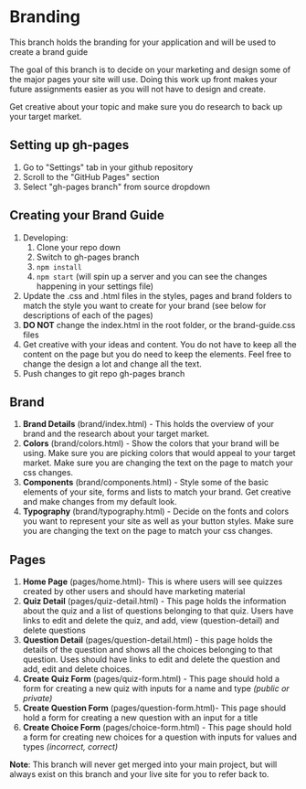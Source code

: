 # Branding

This branch holds the branding for your application and will be used to create a brand guide

The goal of this branch is to decide on your marketing and design some of the major pages your site will use. Doing this work up front makes your future assignments easier as you will not have to design and create.

Get creative about your topic and make sure you do research to back up your target market.

## Setting up gh-pages

1. Go to "Settings" tab in your github repository
2. Scroll to the "GitHub Pages" section
3. Select "gh-pages branch" from source dropdown

## Creating your Brand Guide

1. Developing:
   1. Clone your repo down
   2. Switch to gh-pages branch
   3. `npm install`
   4. `npm start` (will spin up a server and you can see the changes happening in your settings file)
1. Update the .css and .html files in the styles, pages and brand folders to match the style you want to create for your brand (see below for descriptions of each of the pages)
1. **DO NOT** change the index.html in the root folder, or the brand-guide.css files
1. Get creative with your ideas and content. You do not have to keep all the content on the page but you do need to keep the elements. Feel free to change the design a lot and change all the text.
1. Push changes to git repo gh-pages branch

## Brand

1. **Brand Details** (brand/index.html) - This holds the overview of your brand and the research about your target market.
1. **Colors** (brand/colors.html) - Show the colors that your brand will be using. Make sure you are picking colors that would appeal to your target market. Make sure you are changing the text on the page to match your css changes.
1. **Components** (brand/components.html) - Style some of the basic elements of your site, forms and lists to match your brand. Get creative and make changes from my default look.
1. **Typography** (brand/typography.html) - Decide on the fonts and colors you want to represent your site as well as your button styles. Make sure you are changing the text on the page to match your css changes.

## Pages

1. **Home Page** (pages/home.html)- This is where users will see quizzes created by other users and should have marketing material
1. **Quiz Detail** (pages/quiz-detail.html) - This page holds the information about the quiz and a list of questions belonging to that quiz. Users have links to edit and delete the quiz, and add, view (question-detail) and delete questions
1. **Question Detail** (pages/question-detail.html) - this page holds the details of the question and shows all the choices belonging to that question. Uses should have links to edit and delete the question and add, edit and delete choices.
1. **Create Quiz Form** (pages/quiz-form.html) - This page should hold a form for creating a new quiz with inputs for a name and type _(public or private)_
1. **Create Question Form** (pages/question-form.html)- This page should hold a form for creating a new question with an input for a title
1. **Create Choice Form** (pages/choice-form.html) - This page should hold a form for creating new choices for a question with inputs for values and types _(incorrect, correct)_

**Note**: This branch will never get merged into your main project, but will always exist on this branch and your live site for you to refer back to.
